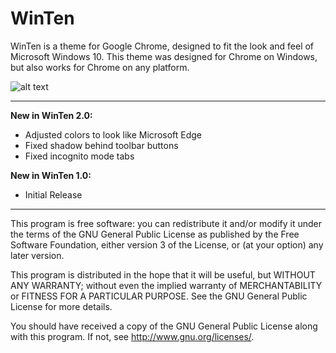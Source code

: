WinTen
================
WinTen is a theme for Google Chrome, designed to fit the look and feel of Microsoft Windows 10. This theme was designed for Chrome on Windows, but also works for Chrome on any platform.

![alt text](http://i.imgur.com/yIG5PYE.png "Screenshot")

---------------------------------------------------------
__New in WinTen 2.0:__
* Adjusted colors to look like Microsoft Edge
* Fixed shadow behind toolbar buttons
* Fixed incognito mode tabs

__New in WinTen 1.0:__
* Initial Release

---------------------------------------------------------

This program is free software: you can redistribute it and/or modify
it under the terms of the GNU General Public License as published by
the Free Software Foundation, either version 3 of the License, or
(at your option) any later version.

This program is distributed in the hope that it will be useful,
but WITHOUT ANY WARRANTY; without even the implied warranty of
MERCHANTABILITY or FITNESS FOR A PARTICULAR PURPOSE.  See the
GNU General Public License for more details.

You should have received a copy of the GNU General Public License
along with this program.  If not, see <http://www.gnu.org/licenses/>.
